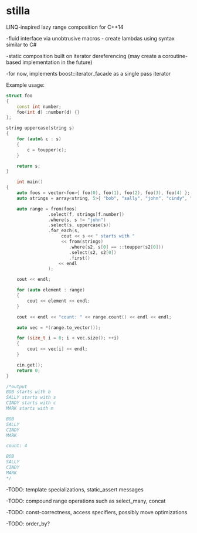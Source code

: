 # stilla
LINQ-inspired lazy range composition for C++14

-fluid interface via unobtrusive macros - create lambdas using syntax similar to C#

-static composition built on iterator dereferencing (may create a coroutine-based implementation in the future)

-for now, implements boost::iterator_facade as a single pass iterator

Example usage:
```C++
struct foo
{
	const int number;
	foo(int d) :number(d) {}
};

string uppercase(string s)
{
	for (auto& c : s)
	{
		c = toupper(c);
	}

	return s;
}

    int main()
{
	auto foos = vector<foo>{ foo(0), foo(1), foo(2), foo(3), foo(4) };
	auto strings = array<string, 5>{ "bob", "sally", "john", "cindy", "mark"};

	auto range = from(foos)
                .select(f, strings[f.number])
                .where(s, s != "john")
                .select(s, uppercase(s))
                .for_each(s, 
                     cout << s << " starts with " 
                     << from(strings)
                        .where(s2, s[0] == ::toupper(s2[0]))
                        .select(s2, s2[0])
                        .first() 
                    << endl
                );

	cout << endl;

	for (auto element : range)
	{
		cout << element << endl;
	}

	cout << endl << "count: " << range.count() << endl << endl;

	auto vec = *(range.to_vector());

	for (size_t i = 0; i < vec.size(); ++i)
	{
		cout << vec[i] << endl;
	}

	cin.get();
	return 0;
}

/*output
BOB starts with b
SALLY starts with s
CINDY starts with c
MARK starts with m

BOB
SALLY
CINDY
MARK

count: 4

BOB
SALLY
CINDY
MARK
*/
```

-TODO: template specializations, static_assert messages

-TODO: compound range operations such as select_many, concat

-TODO: const-correctness, access specifiers, possibly move optimizations 

-TODO: order_by?



